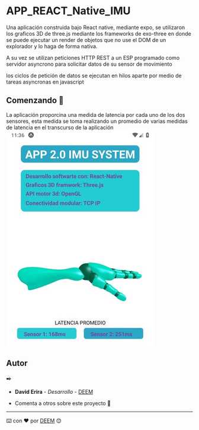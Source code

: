 # APP_REACT_Native_IMU

Una aplicación construida bajo React native, mediante expo, se utilizaron los graficos 3D de three.js mediante los frameworks de exo-three en donde se puede ejecutar un render de objetos que no use el DOM de un explorador y lo haga de forma nativa.

A su vez se utilizan peticiones HTTP REST a un ESP programado como servidor asyncrono para solicitar datos de su sensor de movimiento

los ciclos de petición de datos se ejecutan en hilos aparte por medio de tareas asyncronas en javascript 

## Comenzando 🚀

La aplicación proporcina una medida de latencia por cada uno de los dos sensores, esta medida se toma realizando un promedio de varias medidas de latencia en el transcurso de la aplicación
![ScreenShot](https://raw.githubusercontent.com/DavidErira/APP_REACT_Native_IMU/master/mano3D3.jpg)



## Autor
 ✒️
* **David Erira** - *Desarrollo* - [DEEM](https://github.com/DavidErira)


* Comenta a otros sobre este proyecto 📢



---
⌨️ con ❤️ por [DEEM](https://github.com/DavidErira) 😊
